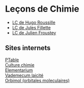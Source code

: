 <h1> Leçons de Chimie </h1>


- [LC de Hugo Roussille](plans_lecon_chimie_HR.pdf)
- [LC de Jules Fillette](LC-JF.pdf)
- [LC de Julien Froustey](Plans_JFr.pdf)



<h2> Sites internets </h2>

[PTable](https://ptable.com/#Propri%C3%A9t%C3%A9s) <br>
[Culture chimie](http://culturesciences.chimie.ens.fr/) <br>
[Elementarium](https://www.lelementarium.fr/) <br>
[Vademecum laicité](Vademecum_Laicite.pdf) <br>
[Orbimol (orbitales moleculaires)](https://www.lct.jussieu.fr/pagesperso/orbimol/fr/index-fr.shtml)

